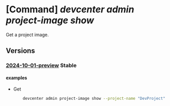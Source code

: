 # [Command] _devcenter admin project-image show_

Get a project image.

## Versions

### [2024-10-01-preview](/Resources/mgmt-plane/L3N1YnNjcmlwdGlvbnMve30vcmVzb3VyY2Vncm91cHMve30vcHJvdmlkZXJzL21pY3Jvc29mdC5kZXZjZW50ZXIvcHJvamVjdHMve30vaW1hZ2VzL3t9/2024-10-01-preview.xml) **Stable**

<!-- mgmt-plane /subscriptions/{}/resourcegroups/{}/providers/microsoft.devcenter/projects/{}/images/{} 2024-10-01-preview -->

#### examples

- Get
    ```bash
        devcenter admin project-image show --project-name "DevProject" --name "ContosoBaseImage" --resource-group "rg1"
    ```
